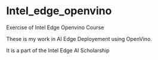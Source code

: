# Intel_edge_openvino
Exercise of Intel Edge Openvino Course

These is my work in AI Edge Deployement using OpenVino.

It is a part of the Intel Edge AI Scholarship
